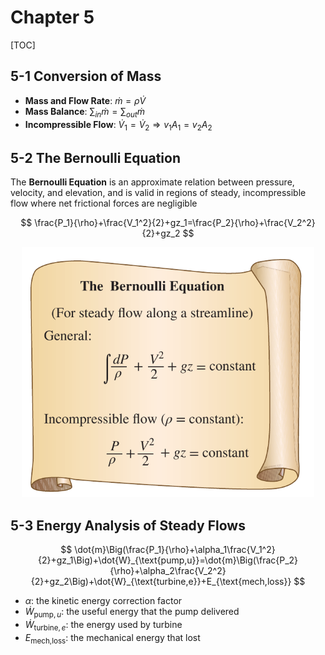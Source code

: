 # Chapter 5

[TOC]

## 5-1 Conversion of Mass

- **Mass and Flow Rate**: $\dot{m}=\rho \dot{V}$
- **Mass Balance**: $\sum_{in}{\dot{m}}=\sum_{out}{\dot{m}}$
- **Incompressible Flow**: $\dot{V}_1=\dot{V}_2\Rightarrow v_1A_1 = v_2A_2$

## 5-2 The Bernoulli Equation

The **Bernoulli Equation** is an approximate relation between pressure, velocity, and elevation, and is valid in regions of steady, incompressible flow where net frictional forces are negligible

$$
\frac{P_1}{\rho}+\frac{V_1^2}{2}+gz_1=\frac{P_2}{\rho}+\frac{V_2^2}{2}+gz_2
$$

<div align = center><img height = 400 src = "../assets/CH5-1.png"></div>

## 5-3 Energy Analysis of Steady Flows

$$
\dot{m}\Big(\frac{P_1}{\rho}+\alpha_1\frac{V_1^2}{2}+gz_1\Big)+\dot{W}_{\text{pump,u}}=\dot{m}\Big(\frac{P_2}{\rho}+\alpha_2\frac{V_2^2}{2}+gz_2\Big)+\dot{W}_{\text{turbine,e}}+E_{\text{mech,loss}}
$$

- $\alpha$: the kinetic energy correction factor
- $\dot{W}_{\text{pump},u}$: the useful energy that the pump delivered
- $\dot{W}_{\text{turbine},e}$: the energy used by turbine
- $E_{\text{mech,loss}}$: the mechanical energy that lost